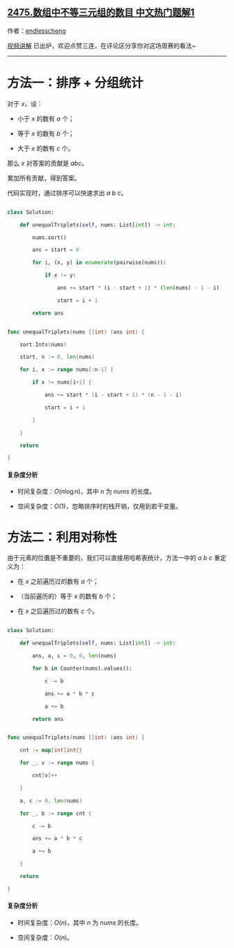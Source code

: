 ## [2475.数组中不等三元组的数目 中文热门题解1](https://leetcode.cn/problems/number-of-unequal-triplets-in-array/solutions/100000/fei-bao-li-zuo-fa-by-endlesscheng-9ekp)

作者：[endlesscheng](https://leetcode.cn/u/endlesscheng)

[视频讲解](https://www.bilibili.com/video/BV1A3411f7H3/) 已出炉，欢迎点赞三连，在评论区分享你对这场周赛的看法~

---

# 方法一：排序 + 分组统计

对于 $x$，设：

- 小于 $x$ 的数有 $a$ 个；
- 等于 $x$ 的数有 $b$ 个；
- 大于 $x$ 的数有 $c$ 个。

那么 $x$ 对答案的贡献是 $abc$。

累加所有贡献，得到答案。

代码实现时，通过排序可以快速求出 $a\ b\ c$。

```py [sol1-Python3]
class Solution:
    def unequalTriplets(self, nums: List[int]) -> int:
        nums.sort()
        ans = start = 0
        for i, (x, y) in enumerate(pairwise(nums)):
            if x != y:
                ans += start * (i - start + 1) * (len(nums) - 1 - i)
                start = i + 1
        return ans
```

```go [sol1-Go]
func unequalTriplets(nums []int) (ans int) {
	sort.Ints(nums)
	start, n := 0, len(nums)
	for i, x := range nums[:n-1] {
		if x != nums[i+1] {
			ans += start * (i - start + 1) * (n - 1 - i)
			start = i + 1
		}
	}
	return
}
```

#### 复杂度分析

- 时间复杂度：$O(n\log n)$，其中 $n$ 为 $\textit{nums}$ 的长度。
- 空间复杂度：$O(1)$，忽略排序时的栈开销，仅用到若干变量。

# 方法二：利用对称性

由于元素的位置是不重要的，我们可以直接用哈希表统计，方法一中的 $a\ b\ c$ 重定义为：

- 在 $x$ 之前遍历过的数有 $a$ 个；
- （当前遍历的）等于 $x$ 的数有 $b$ 个；
- 在 $x$ 之后遍历过的数有 $c$ 个。

```py [sol2-Python3]
class Solution:
    def unequalTriplets(self, nums: List[int]) -> int:
        ans, a, c = 0, 0, len(nums)
        for b in Counter(nums).values():
            c -= b
            ans += a * b * c
            a += b
        return ans
```

```go [sol2-Go]
func unequalTriplets(nums []int) (ans int) {
	cnt := map[int]int{}
	for _, v := range nums {
		cnt[v]++
	}
	a, c := 0, len(nums)
	for _, b := range cnt {
		c -= b
		ans += a * b * c
		a += b
	}
	return
}
```

#### 复杂度分析

- 时间复杂度：$O(n)$，其中 $n$ 为 $\textit{nums}$ 的长度。
- 空间复杂度：$O(n)$。
